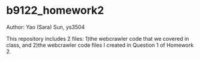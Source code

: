 # b9122_homework2
Author: Yao (Sara) Sun, ys3504

This repository includes 2 files: 1)the webcrawler code that we covered in class, and 2)the webcrawler code files I created in Question 1 of Homework 2.
